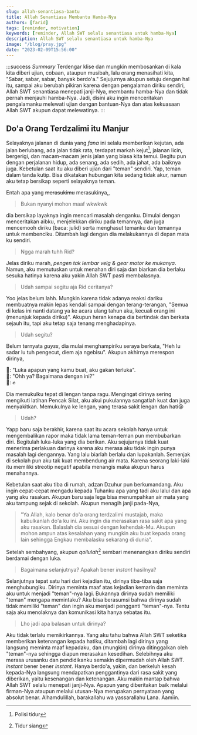 ```yaml
---
slug: allah-senantiasa-bantu
title: Allah Senantiasa Membantu Hamba-Nya
authors: [farid]
tags: [reminder, motivation]
keywords: [reminder, Allah SWT selalu senantiasa untuk hamba-Nya]
description: Allah SWT selalu senantiasa untuk hamba-Nya
image: "/blog/pray.jpg"
date: "2023-02-09T15:56:00"
---
```


:::success _Summary_
Terdengar klise dan mungkin membosankan di kala kita diberi ujian, cobaan, ataupun musibah, lalu orang menasihati kita, "Sabar, sabar, sabar, banyak berdo'a." Sejujurnya akupun setuju dengan hal itu, sampai aku berubah pikiran karena dengan pengalaman diriku sendiri, Allah SWT senantiasa menepati janji-Nya, membantu hamba-Nya dan tidak pernah menjauhi hamba-Nya.
Jadi, disini aku ingin menceritakan pengalamanku melewati ujian dengan bantuan-Nya dan atas kekuasaan Allah SWT akupun dapat melewatinya.
:::

<!--truncate-->

## Do'a Orang Terdzalimi itu Manjur

Selayaknya jalanan di dunia yang _fana_ ini selalu memberikan kejutan, ada jalan berlubang, ada jalan tidak rata, terdapat markah kejut[^1],
jalanan licin, bergerigi, dan macam-macam jenis jalan yang biasa kita temui. Begitu pun dengan perjalanan hidup, ada senang, ada sedih,
ada jahat, ada baiknya juga. Kebetulan saat itu aku diberi ujian dari "teman" sendiri. Yap, teman dalam tanda kutip. Bisa dikatakan
hubungan kita sedang tidak akur, namun aku tetap bersikap seperti selayaknya teman.

Entah apa yang ~~merasukimu~~ merasukinya,,

> Bukan nyanyi mohon maaf wkwkwk

dia bersikap layaknya ingin mencari masalah denganku. Dimulai dengan menceritakan aibku, menjelekkan diriku pada temannya, dan juga mencemooh
diriku (baca: julid) serta menghasut temanku dan temannya untuk membenciku. Ditambah lagi dengan dia melakukannya di depan mata ku
sendiri.

> Ngga marah tuhh Rid?

Jelas diriku marah, _pengen tak lembar velg & gear motor ke mukanya_. Namun, aku memutuskan untuk menahan diri saja dan biarkan dia berlaku
sesuka hatinya karena aku yakin Allah SWT pasti membalasnya.

> Udah sampai segitu aja Rid ceritanya?

Yoo jelas belum lahh. Mungkin karena tidak adanya reaksi dariku membuatnya makin lepas kendali sampai dengan terang-terangan,
"Semua di kelas ini nanti datang ya ke acara ulang tahun aku, kecuali orang ini (menunjuk kepada diriku)". Akupun heran kenapa dia
bertindak dan berkata sejauh itu, tapi aku tetap saja tenang menghadapinya.

> Udah segitu?

Belum ternyata _guyss_, dia mulai menghampiriku seraya berkata, "Heh lu sadar lu tuh pengecut, diem aja ngebisu". Akupun akhirnya merespon
dirinya,

&#128102;: "Luka apapun yang kamu buat, aku gakan terluka". <br />
&#128103;: "Ohh ya? Bagaimana dengan ini?" <br />
&#128103;: &#9994;

Dia memukulku tepat di lengan tanpa ragu. Mengingat dirinya sering mengikuti latihan Pencak Silat, aku akui pukulannya sangatlah kuat
dan juga menyakitkan. Memukulnya ke lengan, yang terasa sakit lengan dan hati&#128546;

> Udah?

Yapp baru saja berakhir, karena saat itu acara sekolah hanya untuk mengembalikan rapor maka tidak lama teman-teman pun membubarkan diri.
Begitulah luka-luka yang dia berikan. Aku sejujurnya tidak kuat menerima perlakuan darinya karena aku merasa aku tidak ingin punya
masalah lagi dengannya. Yang lalu biarlah berlalu dan lupakanlah. Semenjak di sekolah pun aku tak kuat membendung air mata. Karena seorang
laki-laki itu memiliki streotip negatif apabila menangis maka akupun harus menahannya.

Kebetulan saat aku tiba di rumah, adzan Dzuhur pun berkumandang. Aku ingin cepat-cepat mengadu kepada Tuhanku apa yang tadi aku lalui dan
apa yang aku rasakan. Akupun baru saja lega bisa menumpahkan air mata yang aku tampung sejak di sekolah. Akupun menagih janji pada-Nya,

> "Ya Allah, kalo benar do'a orang terdzalimi mustajab, maka kabulkanlah do'a ku ini. Aku ingin dia merasakan rasa sakit apa yang aku rasakan.
> Balaslah dia sesuai dengan kehendak-Mu. Akupun mohon ampun atas kesalahan yang mungkin aku buat kepada orang lain sehingga Engkau membalasku
> sekarang di dunia".

Setelah sembahyang, akupun _qoilulah_[^2] sembari menenangkan diriku sendiri berdamai dengan luka.

> Bagaimana selanjutnya? Apakah bener _instant_ hasilnya?

Selanjutnya tepat satu hari dari kejadian itu, dirinya tiba-tiba saja menghubungiku. Dirinya meminta maaf atas kejadian kemarin dan meminta
aku untuk menjadi "teman"-nya lagi. Bukannya dirinya sudah memiliki "teman" mengapa memintaku? Aku bisa berasumsi bahwa dirinya sudah
tidak memiliki "teman" dan ingin aku menjadi pengganti "teman"-nya. Tentu saja aku menolaknya dan komunikasi kita hanya sebatas itu.

> Lho jadi apa balasan untuk dirinya?

Aku tidak terlalu memikirkannya. Yang aku tahu bahwa Allah SWT seketika memberikan ketenangan kepada hatiku, ditambah lagi dirinya
yang langsung meminta maaf kepadaku, dan (mungkin) dirinya ditinggalkan oleh "teman"-nya sehingga diapun merasakan kesedihan. Selebihnya
aku merasa urusanku dan pendidikanku semakin dipermudah oleh Allah SWT. _instant_ bener bener _instant_. Hanya berdo'a, yakin, dan berkeluh
kesah kepada-Nya langsung mendapatkan penggantinya dari rasa sakit yang diberikan, yaitu kesenangan dan ketenangan. Aku makin mantap bahwa
Allah SWT selalu menepati janji-Nya. Apapun yang diberitakan baik melalui firman-Nya ataupun melalui utusan-Nya merupakan pernyataan yang
absolut benar. Alhamdulillah, barakallahu wa yassarallahu Lana. Aamiin.

[^1]: Polisi tidur
[^2]: Tidur siang
